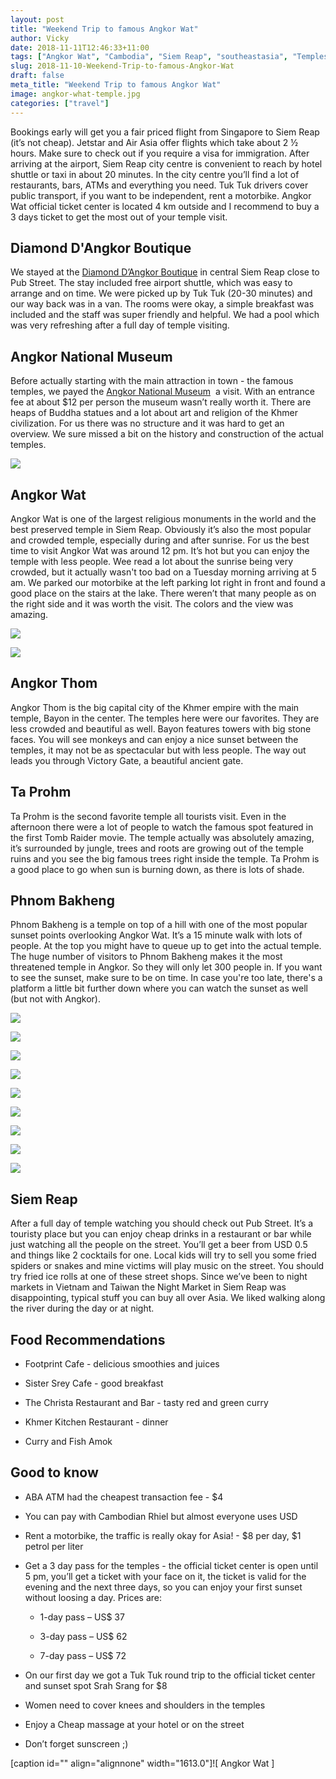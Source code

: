 ```yaml
---
layout: post
title: "Weekend Trip to famous Angkor Wat"
author: Vicky
date: 2018-11-11T12:46:33+11:00
tags: ["Angkor Wat", "Cambodia", "Siem Reap", "southeastasia", "Temples", "Travel", "travel"]
slug: 2018-11-10-Weekend-Trip-to-famous-Angkor-Wat
draft: false
meta_title: "Weekend Trip to famous Angkor Wat"
image: angkor-what-temple.jpg
categories: ["travel"]
---
```


Bookings early will get you a fair priced flight from Singapore to Siem Reap (it’s not cheap).<!-- end --> Jetstar and Air Asia offer flights which take about 2 ½ hours. Make sure to check out if you require a visa for immigration. After arriving at the airport, Siem Reap city centre is convenient to reach by hotel shuttle or taxi in about 20 minutes. In the city centre you’ll find a lot of restaurants, bars, ATMs and everything you need. Tuk Tuk drivers cover public transport, if you want to be independent, rent a motorbike. Angkor Wat official ticket center is located 4 km outside and I recommend to buy a 3 days ticket to get the most out of your temple visit.

## Diamond D'Angkor Boutique

We stayed at the [Diamond D’Angkor Boutique](http://www.diamondangkor.com/) in central Siem Reap close to Pub Street. The stay included free airport shuttle, which was easy to arrange and on time. We were picked up by Tuk Tuk (20-30 minutes) and our way back was in a van. The rooms were okay, a simple breakfast was included and the staff was super friendly and helpful. We had a pool which was very refreshing after a full day of temple visiting.

## Angkor National Museum

Before actually starting with the main attraction in town - the famous temples, we payed the [Angkor National Museum](http://www.angkornationalmuseum.com/)  a visit. With an entrance fee at about $12 per person the museum wasn’t really worth it. There are heaps of Buddha statues and a lot about art and religion of the Khmer civilization. For us there was no structure and it was hard to get an overview. We sure missed a bit on the history and construction of the actual temples.

![](./angkor-what-national-museum.jpg)

## Angkor Wat

Angkor Wat is one of the largest religious monuments in the world and the best preserved temple in Siem Reap. Obviously it’s also the most popular and crowded temple, especially during and after sunrise. For us the best time to visit Angkor Wat was around 12 pm. It’s hot but you can enjoy the temple with less people. Wee read a lot about the sunrise being very crowded, but it actually wasn't too bad on a Tuesday morning arriving at 5 am. We parked our motorbike at the left parking lot right in front and found a good place on the stairs at the lake. There weren’t that many people as on the right side and it was worth the visit. The colors and the view was amazing.

![](./angkor-what-temple.jpg)

![](./angkor-what-temple-portrait.jpg)

## Angkor Thom

Angkor Thom is the big capital city of the Khmer empire with the main temple, Bayon in the center. The temples here were our favorites. They are less crowded and beautiful as well. Bayon features towers with big stone faces. You will see monkeys and can enjoy a nice sunset between the temples, it may not be as spectacular but with less people. The way out leads you through Victory Gate, a beautiful ancient gate.

## Ta Prohm

Ta Prohm is the second favorite temple all tourists visit. Even in the afternoon there were a lot of people to watch the famous spot featured in the first Tomb Raider movie. The temple actually was absolutely amazing, it’s surrounded by jungle, trees and roots are growing out of the temple ruins and you see the big famous trees right inside the temple. Ta Prohm is a good place to go when sun is burning down, as there is lots of shade.

## Phnom Bakheng

Phnom Bakheng is a temple on top of a hill with one of the most popular sunset points overlooking Angkor Wat. It’s a 15 minute walk with lots of people. At the top you might have to queue up to get into the actual temple. The huge number of visitors to Phnom Bakheng makes it the most threatened temple in Angkor. So they will only let 300 people in. If you want to see the sunset, make sure to be on time. In case you're too late, there's a platform a little bit further down where you can watch the sunset as well (but not with Angkor).

![](./pnomh-bakeng.jpg)

![](./pnomh-bakeng-faces.jpg)

![](./pnomh-bakeng-panorama.jpg)

![](./pnomh-bakeng-trees.jpg)

![](./temple-gate.jpg)

![](./temple-trees.jpg)

![](./temple-big-trees.jpg)

![](./temple-ruins.jpg)

![](./temple-under-tree.jpg)

## Siem Reap

After a full day of temple watching you should check out Pub Street. It’s a touristy place but you can enjoy cheap drinks in a restaurant or bar while just watching all the people on the street. You’ll get a beer from USD 0.5 and things like 2 cocktails for one. Local kids will try to sell you some fried spiders or snakes and mine victims will play music on the street. You should try fried ice rolls at one of these street shops. Since we’ve been to night markets in Vietnam and Taiwan the Night Market in Siem Reap was disappointing, typical stuff you can buy all over Asia. We liked walking along the river during the day or at night.

## Food Recommendations

*   Footprint Cafe - delicious smoothies and juices
    
*   Sister Srey Cafe - good breakfast
    
*   The Christa Restaurant and Bar - tasty red and green curry
    
*   Khmer Kitchen Restaurant - dinner
    
*   Curry and Fish Amok
    

## Good to know

*   ABA ATM had the cheapest transaction fee - $4
    
*   You can pay with Cambodian Rhiel but almost everyone uses USD
    
*   Rent a motorbike, the traffic is really okay for Asia! - $8 per day, $1 petrol per liter
    
*   Get a 3 day pass for the temples - the official ticket center is open until 5 pm, you’ll get a ticket with your face on it, the ticket is valid for the evening and the next three days, so you can enjoy your first sunset without loosing a day. Prices are:
    
    *   1-day pass – US$ 37
        
    *   3-day pass – US$ 62
        
    *   7-day pass – US$ 72
        

*   On our first day we got a Tuk Tuk round trip to the official ticket center and sunset spot Srah Srang for $8
    
*   Women need to cover knees and shoulders in the temples
    
*   Enjoy a Cheap massage at your hotel or on the street
    
*   Don’t forget sunscreen ;)
    

\[caption id="" align="alignnone" width="1613.0"\]![ Angkor Wat ]